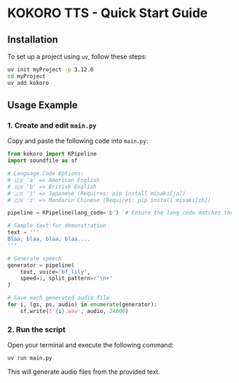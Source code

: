 # **KOKORO TTS - Quick Start Guide**  

## **Installation**  

To set up a project using `uv`, follow these steps:  

```bash
uv init myProject -p 3.12.0
cd myProject
uv add kokoro
```

## **Usage Example**  

### **1. Create and edit `main.py`**  

Copy and paste the following code into `main.py`:  

```python
from kokoro import KPipeline
import soundfile as sf

# Language Code Options:
# 🇺🇸 'a' => American English  
# 🇬🇧 'b' => British English  
# 🇯🇵 'j' => Japanese (Requires: pip install misaki[ja])  
# 🇨🇳 'z' => Mandarin Chinese (Requires: pip install misaki[zh])  

pipeline = KPipeline(lang_code='b')  # Ensure the lang_code matches the selected voice  

# Sample text for demonstration
text = '''
Blaa, blaa, blaa, blaa....
'''

# Generate speech
generator = pipeline(
    text, voice='bf_lily',
    speed=1, split_pattern=r'\n+'
)

# Save each generated audio file
for i, (gs, ps, audio) in enumerate(generator):
    sf.write(f'{i}.wav', audio, 24000)
```

### **2. Run the script**  

Open your terminal and execute the following command:  

```bash
uv run main.py
```

This will generate audio files from the provided text.

